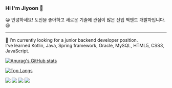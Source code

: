 ### Hi I'm Jiyoon 👋

😀 안녕하세요!  도전을 좋아하고 새로운 기술에 관심이 많은 신입 백엔드 개발자입니다. 😃<br>

---
🌱 I’m currently looking for a junior backend developer position.<br>
I've learned Kotlin, Java, Spring framework, Oracle, MySQL, HTML5, CSS3, JavaScript.

<!--
**JiyoonChae/JiyoonChae** is a ✨ _special_ ✨ repository because its `README.md` (this file) appears on your GitHub profile.

Here are some ideas to get you started:

- 🔭 I’m currently working on ...
- 🌱 I’m currently learning ...
- 👯 I’m looking to collaborate on ...
- 🤔 I’m looking for help with ...
- 💬 Ask me about ...
- 📫 How to reach me: ...
- 😄 Pronouns: ...
- ⚡ Fun fact: ...
-->
[![Anurag's GitHub stats](https://github-readme-stats.vercel.app/api?username=JiyoonChae&hide=issues&count_private=true&show_icons=true&theme=dracula)](https://github.com/anuraghazra/github-readme-stats)  



[![Top Langs](https://github-readme-stats.vercel.app/api/top-langs/?username=JiyoonChae&layout=compact&hide=css)](https://github.com/anuraghazra/github-readme-stats)

<img src="https://img.shields.io/badge/Android-3DDC84?style=flat-square&logo=Android&logoColor=white"/> <img src="https://img.shields.io/badge/Kotlin-db2ad8?style=flat-square&logo=Kotlin&logoColor=white"/> <img src="https://img.shields.io/badge/JavaScript-fcfc23?style=flat-square&logo=JavaScript&logoColor=white"/> <img src="https://img.shields.io/badge/Java-a13000?style=flat-square&logo=Java&logoColor=white"/>

